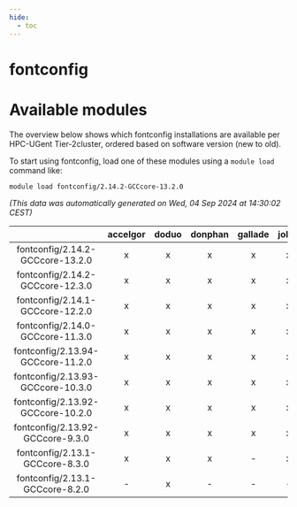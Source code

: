 ```yaml
---
hide:
  - toc
---
```


fontconfig
==========

# Available modules


The overview below shows which fontconfig installations are available per HPC-UGent Tier-2cluster, ordered based on software version (new to old).

To start using fontconfig, load one of these modules using a `module load` command like:

```shell
module load fontconfig/2.14.2-GCCcore-13.2.0
```

*(This data was automatically generated on Wed, 04 Sep 2024 at 14:30:02 CEST)*  

| |accelgor|doduo|donphan|gallade|joltik|shinx|skitty|
| :---: | :---: | :---: | :---: | :---: | :---: | :---: | :---: |
|fontconfig/2.14.2-GCCcore-13.2.0|x|x|x|x|x|x|x|
|fontconfig/2.14.2-GCCcore-12.3.0|x|x|x|x|x|x|x|
|fontconfig/2.14.1-GCCcore-12.2.0|x|x|x|x|x|x|x|
|fontconfig/2.14.0-GCCcore-11.3.0|x|x|x|x|x|x|x|
|fontconfig/2.13.94-GCCcore-11.2.0|x|x|x|x|x|-|x|
|fontconfig/2.13.93-GCCcore-10.3.0|x|x|x|x|x|-|x|
|fontconfig/2.13.92-GCCcore-10.2.0|x|x|x|x|x|-|x|
|fontconfig/2.13.92-GCCcore-9.3.0|x|x|x|x|x|-|x|
|fontconfig/2.13.1-GCCcore-8.3.0|x|x|x|-|x|-|x|
|fontconfig/2.13.1-GCCcore-8.2.0|-|x|-|-|-|-|-|
